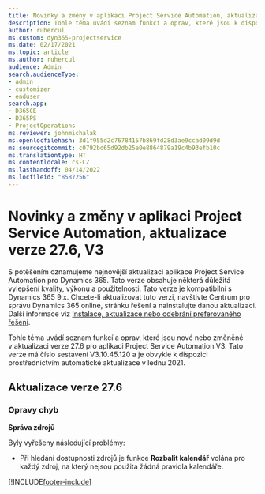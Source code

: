 ```yaml
---
title: Novinky a změny v aplikaci Project Service Automation, aktualizace verze 27.6, oprava hotfix, V3
description: Tohle téma uvádí seznam funkcí a oprav, které jsou k dispozici v aktualizaci verze 27.6, oprava hotfix, pro aplikaci Project Service Automation V3.
author: ruhercul
ms.custom: dyn365-projectservice
ms.date: 02/17/2021
ms.topic: article
ms.author: ruhercul
audience: Admin
search.audienceType:
- admin
- customizer
- enduser
search.app:
- D365CE
- D365PS
- ProjectOperations
ms.reviewer: johnmichalak
ms.openlocfilehash: 3d1f955d2c76784157b869fd28d3ae9ccad09d9d
ms.sourcegitcommit: c0792bd65d92db25e0e8864879a19c4b93efb10c
ms.translationtype: HT
ms.contentlocale: cs-CZ
ms.lasthandoff: 04/14/2022
ms.locfileid: "8587256"
---
```

# <a name="whats-new-or-changed-in-project-service-automation-update-release-276-v3"></a>Novinky a změny v aplikaci Project Service Automation, aktualizace verze 27.6, V3

S potěšením oznamujeme nejnovější aktualizaci aplikace Project Service Automation pro Dynamics 365. Tato verze obsahuje některá důležitá vylepšení kvality, výkonu a použitelnosti. Tato verze je kompatibilní s Dynamics 365 9.x. Chcete-li aktualizovat tuto verzi, navštivte Centrum pro správu Dynamics 365 online, stránku řešení a nainstalujte danou aktualizaci. Další informace viz [Instalace, aktualizace nebo odebrání preferovaného řešení](/power-platform/admin/install-remove-preferred-solution).

Tohle téma uvádí seznam funkcí a oprav, které jsou nové nebo změněné v aktualizaci verze 27.6 pro aplikaci Project Service Automation V3. Tato verze má číslo sestavení V3.10.45.120 a je obvykle k dispozici prostřednictvím automatické aktualizace v lednu 2021.

## <a name="update-release-276"></a>Aktualizace verze 27.6

### <a name="bug-fixes"></a>Opravy chyb


**Správa zdrojů**

Byly vyřešeny následující problémy:

- Při hledání dostupnosti zdrojů je funkce **Rozbalit kalendář** volána pro každý zdroj, na který nejsou použita žádná pravidla kalendáře.


[!INCLUDE[footer-include](../includes/footer-banner.md)]
